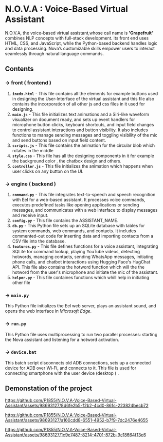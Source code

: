 # N.O.V.A : Voice-Based Virtual Assistant
N.O.V.A, the voice-based virtual assistant,whose call name is **'Grapefruit'** combines NLP concepts with full-stack development. Its front end uses HTML, CSS, and JavaScript, while the Python-based backend handles logic and data processing. Nova’s customizable skills empower users to interact seamlessly through natural language commands. 

## Contents

### -> front ( frontend )

1. **`inedx.html`** - This file contains all the elements for example buttons used in designing the User-Interface of the virtual assistant and this file also contains the incorporation of all other js and css files in it used for designing.
2. **`main.js`** - This file initializes text animations and a Siri-like waveform visualizer on document ready, and sets up event handlers for microphone button clicks, keyboard shortcuts, and input field changes to control assistant interactions and button visibility. It also includes functions to manage sending messages and toggling visibility of the mic and send buttons based on input field content.
3. **`scripts.js`** - This file contains the animation for the circular blob which rotates in the middle
4. **`style.css`** - This file has all the designing components in it for example the background color , the chatbox design and others.
5. **`controller.js`** - This file initializes the animation which happens when user clicks on any button on the UI.

### -> engine ( backend )

1. **`command.py`** - This file integrates text-to-speech and speech recognition with Eel for a web-based assistant. It processes voice commands, executes predefined tasks like opening applications or sending messages, and communicates with a web interface to display messages and receive input.
2. **`config.py`** - This file contains the ASSISTANT_NAME.
3. **`db.py`** - This Python file sets up an SQLite database with tables for system commands, web commands, and contacts. It includes commented-out code for inserting data and importing contacts from a CSV file into the database.
4. **`features.py`** - This file defines functions for a voice assistant, integrating SQLite for command lookup, playing YouTube videos, detecting hotwords, managing contacts, sending WhatsApp messages, initiating phone calls, and chatbot interactions using Hugging Face's HugChat API. This file also contains the hotword function which will the the hotword from the user's microphone and initiate the mic of the assistant. 
5. **`helper.py`** - This file containes functions which whill help in initiating other file

### -> `main.py` 

This Python file initializes the Eel web server, plays an assistant sound, and opens the web interface in *Microsoft Edge*.

### -> `run.py` 

This Python file uses multiprocessing to run two parallel processes: starting the Nova assistant and listening for a hotword activation.

### -> `device.bat`

This batch script disconnects old ADB connections, sets up a connected device for ADB over Wi-Fi, and connects to it. This file is used for connecting smartphone with the user device (desktop ) .


## Demonstation of the project 



https://github.com/P1855/N.O.V.A-Voice-Based-Virtual-Assistant/assets/98693127/8d6fe2b5-f2b2-4cd0-861c-223824becb72




https://github.com/P1855/N.O.V.A-Voice-Based-Virtual-Assistant/assets/98693127/a160cdd8-6551-4952-b7f9-7dc2476e4655



https://github.com/P1855/N.O.V.A-Voice-Based-Virtual-Assistant/assets/98693127/1c9e7487-8214-4701-872b-9c18664f13e6

